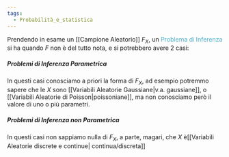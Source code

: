 ```yaml
---
tags:
  - Probabilità_e_statistica
---
```


Prendendo in esame un [[Campione Aleatorio]] $F_{X}$, un <font color="#4bacc6">Problema di Inferenza</font> si ha quando $F$ non è del tutto nota, e si potrebbero avere 2 casi:


##### Problemi di Inferenza Parametrica

In questi casi conosciamo a priori la forma di $F_{X}$, ad esempio potremmo sapere che le $X$ sono [[Variabili Aleatorie Gaussiane|v.a. gaussiane]], o [[Variabili Aleatorie di Poisson|poissoniane]], ma non conosciamo però il valore di uno o più parametri.

##### Problemi di Inferenza non Parametrica

In questi casi non sappiamo nulla di $F_{X}$, a parte, magari, che $X$ è[[Variabili Aleatorie discrete e continue| continua/discreta]] 